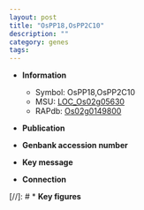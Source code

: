 ```yaml
---
layout: post
title: "OsPP18,OsPP2C10"
description: ""
category: genes
tags: 
---
```


* **Information**  
    + Symbol: OsPP18,OsPP2C10  
    + MSU: [LOC_Os02g05630](http://rice.uga.edu/cgi-bin/ORF_infopage.cgi?orf=LOC_Os02g05630)  
    + RAPdb: [Os02g0149800](http://rapdb.dna.affrc.go.jp/viewer/gbrowse_details/irgsp1?name=Os02g0149800)  

* **Publication**  

* **Genbank accession number**  

* **Key message**  

* **Connection**  

[//]: # * **Key figures**  


